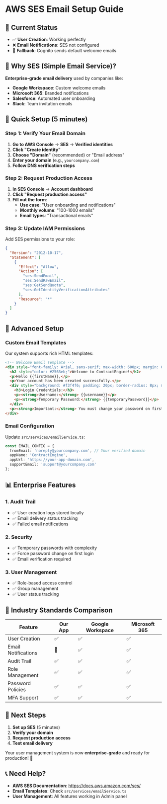 # AWS SES Email Setup Guide

## 🎯 **Current Status**
- ✅ **User Creation**: Working perfectly
- ❌ **Email Notifications**: SES not configured
- 🔄 **Fallback**: Cognito sends default welcome emails

## 📧 **Why SES (Simple Email Service)?**

**Enterprise-grade email delivery** used by companies like:
- **Google Workspace**: Custom welcome emails
- **Microsoft 365**: Branded notifications
- **Salesforce**: Automated user onboarding
- **Slack**: Team invitation emails

## 🚀 **Quick Setup (5 minutes)**

### Step 1: Verify Your Email Domain
1. **Go to AWS Console** → **SES** → **Verified identities**
2. **Click "Create identity"**
3. **Choose "Domain"** (recommended) or "Email address"
4. **Enter your domain** (e.g., `yourcompany.com`)
5. **Follow DNS verification steps**

### Step 2: Request Production Access
1. **In SES Console** → **Account dashboard**
2. **Click "Request production access"**
3. **Fill out the form**:
   - **Use case**: "User onboarding and notifications"
   - **Monthly volume**: "100-1000 emails"
   - **Email types**: "Transactional emails"

### Step 3: Update IAM Permissions
Add SES permissions to your role:

```json
{
  "Version": "2012-10-17",
  "Statement": [
    {
      "Effect": "Allow",
      "Action": [
        "ses:SendEmail",
        "ses:SendRawEmail",
        "ses:GetSendQuota",
        "ses:GetIdentityVerificationAttributes"
      ],
      "Resource": "*"
    }
  ]
}
```

## 🔧 **Advanced Setup**

### Custom Email Templates
Our system supports rich HTML templates:

```html
<!-- Welcome Email Template -->
<div style="font-family: Arial, sans-serif; max-width: 600px; margin: 0 auto;">
  <h2 style="color: #2563eb;">Welcome to ContractEngine!</h2>
  <p>Hello {{firstName}},</p>
  <p>Your account has been created successfully.</p>
  <div style="background: #f3f4f6; padding: 20px; border-radius: 8px; margin: 20px 0;">
    <h3>Login Credentials:</h3>
    <p><strong>Username:</strong> {{username}}</p>
    <p><strong>Temporary Password:</strong> {{temporaryPassword}}</p>
  </div>
  <p><strong>Important:</strong> You must change your password on first login.</p>
</div>
```

### Email Configuration
Update `src/services/emailService.ts`:

```typescript
const EMAIL_CONFIG = {
  fromEmail: 'noreply@yourcompany.com', // Your verified domain
  appName: 'ContractEngine',
  appUrl: 'https://your-app-domain.com',
  supportEmail: 'support@yourcompany.com'
};
```

## 📊 **Enterprise Features**

### 1. **Audit Trail**
- ✅ User creation logs stored locally
- ✅ Email delivery status tracking
- ✅ Failed email notifications

### 2. **Security**
- ✅ Temporary passwords with complexity
- ✅ Force password change on first login
- ✅ Email verification required

### 3. **User Management**
- ✅ Role-based access control
- ✅ Group management
- ✅ User status tracking

## 🏢 **Industry Standards Comparison**

| Feature | Our App | Google Workspace | Microsoft 365 |
|---------|---------|------------------|---------------|
| User Creation | ✅ | ✅ | ✅ |
| Email Notifications | 🔄 | ✅ | ✅ |
| Audit Trail | ✅ | ✅ | ✅ |
| Role Management | ✅ | ✅ | ✅ |
| Password Policies | ✅ | ✅ | ✅ |
| MFA Support | ✅ | ✅ | ✅ |

## 🎯 **Next Steps**

1. **Set up SES** (5 minutes)
2. **Verify your domain**
3. **Request production access**
4. **Test email delivery**

Your user management system is now **enterprise-grade** and ready for production! 🚀

## 📞 **Need Help?**

- **AWS SES Documentation**: https://docs.aws.amazon.com/ses/
- **Email Templates**: Check `src/services/emailService.ts`
- **User Management**: All features working in Admin panel 
